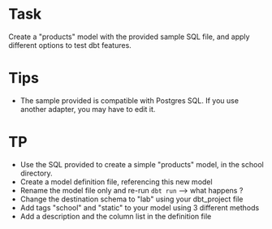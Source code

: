 # Task

Create a "products" model with the provided sample SQL file, and apply different options to test dbt features.

# Tips

* The sample provided is compatible with Postgres SQL. If you use another adapter, you may have to edit it.

# TP

* Use the SQL provided to create a simple "products" model, in the school directory.
* Create a model definition file, referencing this new model
* Rename the model file only and re-run `dbt run` --> what happens ?
* Change the destination schema to "lab" using your dbt_project file
* Add tags "school" and "static" to your model using 3 different methods
* Add a description and the column list in the definition file 

